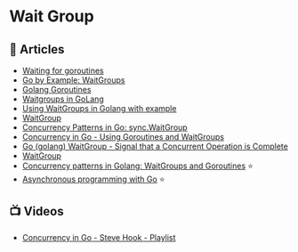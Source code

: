 # Wait Group

## 📕 Articles
- [Waiting for goroutines](https://yourbasic.org/golang/wait-for-goroutines-waitgroup/)
- [Go by Example: WaitGroups](https://gobyexample.com/waitgroups)
- [Golang Goroutines](https://www.golangprograms.com/goroutines.html)
- [Waitgroups in GoLang](https://golangdocs.com/waitgroups-in-golang)
- [Using WaitGroups in Golang with example](https://medium.com/@ammit/using-waitgroups-in-golang-with-example-3adbcd9c7330)
- [WaitGroup](https://pkg.go.dev/sync#WaitGroup)
- [Concurrency Patterns in Go: sync.WaitGroup](https://www.calhoun.io/concurrency-patterns-in-go-sync-waitgroup/)
- [Concurrency in Go - Using Goroutines and WaitGroups](https://www.martincartledge.io/concurrency-in-go-goroutines-and-wait-groups/)
- [Go (golang) WaitGroup - Signal that a Concurrent Operation is Complete](https://jeremybytes.blogspot.com/2021/02/go-golang-waitgroup-signal-that.html)
- [WaitGroup](https://dasarpemrogramangolang.novalagung.com/A-waitgroup.html)
- [Concurrency patterns in Golang: WaitGroups and Goroutines](https://blog.logrocket.com/concurrency-patterns-golang-waitgroups-goroutines/) ⭐
- [Asynchronous programming with Go](https://medium.com/@gauravsingharoy/asynchronous-programming-with-go-546b96cd50c1) ⭐

## 📺 Videos
- [Concurrency in Go - Steve Hook - Playlist](https://www.youtube.com/playlist?list=PLsc-VaxfZl4do3Etp_xQ0aQBoC-x5BIgJ)